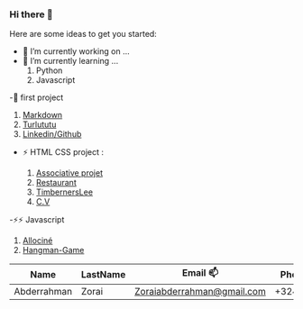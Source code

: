 ### Hi there 👋


Here are some ideas to get you started:

- 🔭 I’m currently working on ...
- 🌱 I’m currently learning ...
  1. Python
  1. Javascript
  
 
-🌱 first project

1. [Markdown](https://abderzorai.github.io/exercice-markdown/)
1. [Turlututu](https://abderzorai.github.io/Turlututu/)
1. [Linkedin/Github](https://abderzorai.github.io/)


- ⚡ HTML CSS project : 
 
  1. [Associative projet](https://abderzorai.github.io/medecinmonde/)
  1. [Restaurant](https://abderzorai.github.io/restaurant-css-framework/)
  1. [TimbernersLee](https://abderzorai.github.io/timbernerslee/)
  1. [C.V](https://abderzorai.github.io/mycv/)

-⚡⚡ Javascript
 1. [Allociné](https://abderzorai.github.io/frontend-AllezCine/)
 1. [Hangman-Game](https://abderzorai.github.io/Hangman/)
 
 
 


Name | LastName | Email 📫    | Phone number
------- | ---------------- | ---------- | ---------:
Abderrahman  | Zorai | Zoraiabderrahman@gmail.com | +32488692372

